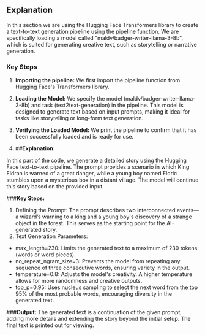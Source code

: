 ## **Explanation**
 In this section we are using the Hugging Face Transformers library to create a text-to-text generation pipeline using the pipeline function. We are specifically loading a model called "maldv/badger-writer-llama-3-8b", which is suited for generating creative text, such as storytelling or narrative generation.

### **Key Steps**

1.   **Importing the pipeline:** We first import the pipeline function from Hugging Face's Transformers library.
2.   **Loading the Model:** We specify the model (maldv/badger-writer-llama-3-8b) and task (text2text-generation) in the pipeline. This model is designed to generate text based on input prompts, making it ideal for tasks like storytelling or long-form text generation.
3. **Verifying the Loaded Model:** We print the pipeline to confirm that it has been successfully loaded and is ready for use.

4. ##**Explanation:**

In this part of the code, we generate a detailed story using the Hugging Face text-to-text pipeline. The prompt provides a scenario in which King Eldran is warned of a great danger, while a young boy named Eldric stumbles upon a mysterious box in a distant village. The model will continue this story based on the provided input.

###**Key Steps:**
1. Defining the Prompt:
The prompt describes two interconnected events—a wizard’s warning to a king and a young boy's discovery of a strange object in the forest. This serves as the starting point for the AI-generated story.
2. Text Generation Parameters:
* max_length=230: Limits the generated text to a maximum of 230
tokens (words or word pieces).
* no_repeat_ngram_size=3: Prevents the model from repeating any sequence of three consecutive words, ensuring variety in the output.
* temperature=0.8: Adjusts the model's creativity. A higher temperature allows for more randomness and creative outputs.
* top_p=0.95: Uses nucleus sampling to select the next word from the top 95% of the most probable words, encouraging diversity in the generated text.


###**Output:**
The generated text is a continuation of the given prompt, adding more details and extending the story beyond the initial setup. The final text is printed out for viewing.

